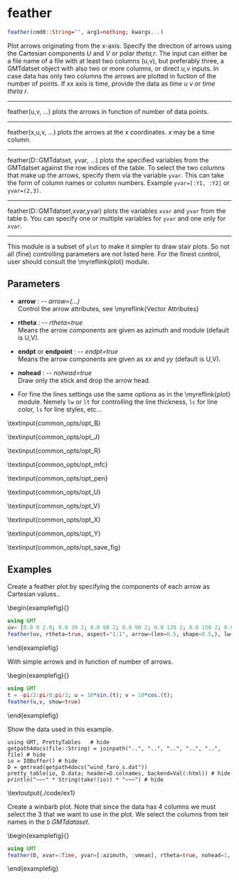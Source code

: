# feather

```julia
feather(cmd0::String="", arg1=nothing; kwargs...)
```

Plot arrows originating from the x-axis. Specify the direction of arrows using the Cartesian components
*U* and *V* or polar *theta,r*. The input can either be a file name of a file with at least two columns (u,v),
but preferably three, a GMTdatset object with also two or more columns, or direct *u,v* inputs. In case data
has only two columns the arrows are plotted in fuction of the number of points. If *xx* axis is time, provide
the data as *time u v* or *time theta r*.

---
feather(u,v, ...) plots the arrows in function of number of data points.

---
feather(x,u,v, ...) plots the arrows at the *x* coordinates. *x* may be a time column.

---
feather(D::GMTdatset, yvar, ...) plots the specified variables from the GMTdatset against the row indices of the table.
To select the two columns that make up the arrows, specify them via the variable `yvar`. This can take the form of
column names or column numbers. Example `yvar=[:Y1, :Y2]` or `yvar=(2,3)`.

---
feather(D::GMTdatset,xvar,yvar) plots the variables `xvar` and `yvar` from the table `D`. You can specify one or
multiple variables for `yvar` and one only for `xvar`.

-----------
This module is a subset of `plot` to make it simpler to draw stair plots. So not all (fine)
controlling parameters are not listed here. For the finest control, user should consult the \myreflink{plot} module.

Parameters
----------

- **arrow** : -- *arrow=(...)*\
    Control the arrow attributes, see \myreflink{Vector Attributes}

- **rtheta** : -- *rtheta=true*\
   Means the arrow components are given as azimuth and module (default is U,V).

- **endpt** or **endpoint** : -- *endpt=true*\
   Means the arrow components are given as *xx* and *yy* (default is U,V).

- **nohead** : -- *nohead=true*\
   Draw only the stick and drop the arrow head.

- For fine the lines settings use the same options as in the \myreflink{plot} module. Nemely `lw` or `lt` for
   controlling the line thickness, `lc` for line color, `ls` for line styles, etc...

\textinput{common_opts/opt_B}

\textinput{common_opts/opt_J}

\textinput{common_opts/opt_R}

\textinput{common_opts/opt_mfc}

\textinput{common_opts/opt_pen}

\textinput{common_opts/opt_U}

\textinput{common_opts/opt_V}

\textinput{common_opts/opt_X}

\textinput{common_opts/opt_Y}

\textinput{common_opts/opt_save_fig}

Examples
--------

Create a feather plot by specifying the components of each arrow as Cartesian values.. 

\begin{examplefig}{}
```julia
using GMT
uv= [0.0 0 2.0; 0.0 30 2; 0.0 60 2; 0.0 90 2; 0.0 120 2; 0.0 150 2; 0.0 180 2; 0.0 210 2; 0.0 240 2; 0.0 270 2; 0.0 300 2; 0.0 330 2; 0.0 360 2];
feather(uv, rtheta=true, aspect="1:1", arrow=(len=0.5, shape=0.5,), lw=0.5, fill=:green, show=true)
```
\end{examplefig}

With simple arrows and in function of number of arrows.

\begin{examplefig}{}
```julia
using GMT
t = -pi/2:pi/8:pi/2; u = 10*sin.(t); v = 10*cos.(t);
feather(u,v, show=true)
```
\end{examplefig}

Show the data used in this example.

```julia:./code/ex1
using GMT, PrettyTables   # hide
getpath4docs(file::String) = joinpath("..", "..", "..", "..", "..", file) # hide
io = IOBuffer() # hide
D = gmtread(getpath4docs("wind_faro_s.dat"))
pretty_table(io, D.data; header=D.colnames, backend=Val(:html))	# hide
println("~~~" * String(take!(io)) * "~~~") # hide
```

\textoutput{./code/ex1}

Create a winbarb plot. Note that since the data has 4 columns we must select the 3 that we want to use
in the plot. We select the columns from teir names in the `D` *GMTdataset*.

\begin{examplefig}{}
```julia
using GMT
feather(D, xvar=:Time, yvar=[:azimuth, :vmean], rtheta=true, nohead=1, lw=0.1, show=true)
```
\end{examplefig}
